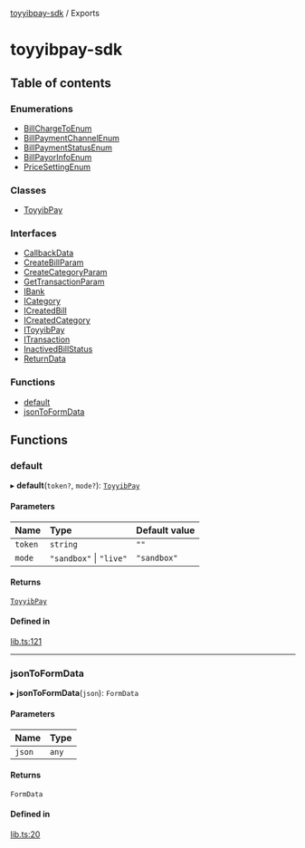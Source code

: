 [toyyibpay-sdk](README.md) / Exports

# toyyibpay-sdk

## Table of contents

### Enumerations

- [BillChargeToEnum](enums/BillChargeToEnum.md)
- [BillPaymentChannelEnum](enums/BillPaymentChannelEnum.md)
- [BillPaymentStatusEnum](enums/BillPaymentStatusEnum.md)
- [BillPayorInfoEnum](enums/BillPayorInfoEnum.md)
- [PriceSettingEnum](enums/PriceSettingEnum.md)

### Classes

- [ToyyibPay](classes/ToyyibPay.md)

### Interfaces

- [CallbackData](interfaces/CallbackData.md)
- [CreateBillParam](interfaces/CreateBillParam.md)
- [CreateCategoryParam](interfaces/CreateCategoryParam.md)
- [GetTransactionParam](interfaces/GetTransactionParam.md)
- [IBank](interfaces/IBank.md)
- [ICategory](interfaces/ICategory.md)
- [ICreatedBill](interfaces/ICreatedBill.md)
- [ICreatedCategory](interfaces/ICreatedCategory.md)
- [IToyyibPay](interfaces/IToyyibPay.md)
- [ITransaction](interfaces/ITransaction.md)
- [InactivedBillStatus](interfaces/InactivedBillStatus.md)
- [ReturnData](interfaces/ReturnData.md)

### Functions

- [default](modules.md#default)
- [jsonToFormData](modules.md#jsontoformdata)

## Functions

### default

▸ **default**(`token?`, `mode?`): [`ToyyibPay`](classes/ToyyibPay.md)

#### Parameters

| Name | Type | Default value |
| :------ | :------ | :------ |
| `token` | `string` | `""` |
| `mode` | ``"sandbox"`` \| ``"live"`` | `"sandbox"` |

#### Returns

[`ToyyibPay`](classes/ToyyibPay.md)

#### Defined in

[lib.ts:121](https://github.com/fadhilx/toyyibpay-sdk-js/blob/7872f63/src/lib.ts#L121)

___

### jsonToFormData

▸ **jsonToFormData**(`json`): `FormData`

#### Parameters

| Name | Type |
| :------ | :------ |
| `json` | `any` |

#### Returns

`FormData`

#### Defined in

[lib.ts:20](https://github.com/fadhilx/toyyibpay-sdk-js/blob/7872f63/src/lib.ts#L20)

